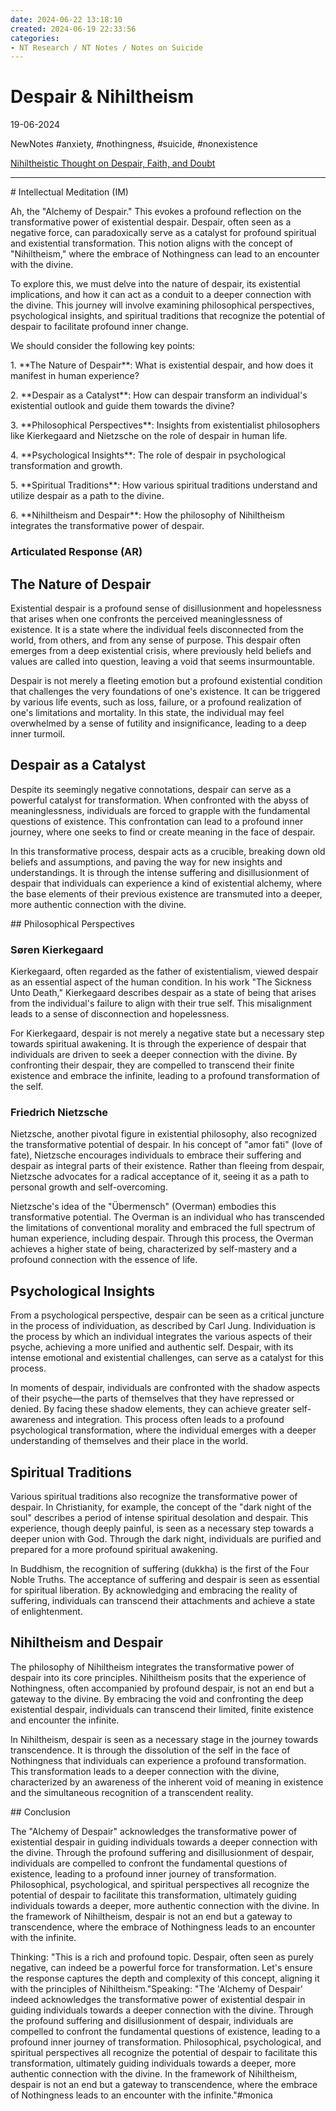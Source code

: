 ```yaml
---
date: 2024-06-22 13:18:10
created: 2024-06-19 22:33:56
categories:
- NT Research / NT Notes / Notes on Suicide
---
```


# Despair & Nihiltheism

19-06-2024 

NewNotes #anxiety, #nothingness, #suicide, #nonexistence

[Nihiltheistic Thought on Despair, Faith, and Doubt](Nihiltheistic%20Thought%20on%20Despair%2C%20Faith%2C%20and%20Doubt.md "upnote://x-callback-url/openNote?noteId=A3C83C2E-EC9B-49A0-A6FE-11E8A3489545")

  

* * *

  

\# Intellectual Meditation (IM)

  

Ah, the "Alchemy of Despair." This evokes a profound reflection on the transformative power of existential despair. Despair, often seen as a negative force, can paradoxically serve as a catalyst for profound spiritual and existential transformation. This notion aligns with the concept of "Nihiltheism," where the embrace of Nothingness can lead to an encounter with the divine. 

  

To explore this, we must delve into the nature of despair, its existential implications, and how it can act as a conduit to a deeper connection with the divine. This journey will involve examining philosophical perspectives, psychological insights, and spiritual traditions that recognize the potential of despair to facilitate profound inner change.

  

We should consider the following key points:

1\. \*\*The Nature of Despair\*\*: What is existential despair, and how does it manifest in human experience?

2\. \*\*Despair as a Catalyst\*\*: How can despair transform an individual's existential outlook and guide them towards the divine?

3\. \*\*Philosophical Perspectives\*\*: Insights from existentialist philosophers like Kierkegaard and Nietzsche on the role of despair in human life.

4\. \*\*Psychological Insights\*\*: The role of despair in psychological transformation and growth.

5\. \*\*Spiritual Traditions\*\*: How various spiritual traditions understand and utilize despair as a path to the divine.

6\. \*\*Nihiltheism and Despair\*\*: How the philosophy of Nihiltheism integrates the transformative power of despair.

  

### Articulated Response (AR)

  

## The Nature of Despair

  

Existential despair is a profound sense of disillusionment and hopelessness that arises when one confronts the perceived meaninglessness of existence. It is a state where the individual feels disconnected from the world, from others, and from any sense of purpose. This despair often emerges from a deep existential crisis, where previously held beliefs and values are called into question, leaving a void that seems insurmountable.

  

Despair is not merely a fleeting emotion but a profound existential condition that challenges the very foundations of one's existence. It can be triggered by various life events, such as loss, failure, or a profound realization of one's limitations and mortality. In this state, the individual may feel overwhelmed by a sense of futility and insignificance, leading to a deep inner turmoil.

  

## Despair as a Catalyst

  

Despite its seemingly negative connotations, despair can serve as a powerful catalyst for transformation. When confronted with the abyss of meaninglessness, individuals are forced to grapple with the fundamental questions of existence. This confrontation can lead to a profound inner journey, where one seeks to find or create meaning in the face of despair.

  

In this transformative process, despair acts as a crucible, breaking down old beliefs and assumptions, and paving the way for new insights and understandings. It is through the intense suffering and disillusionment of despair that individuals can experience a kind of existential alchemy, where the base elements of their previous existence are transmuted into a deeper, more authentic connection with the divine.

  

\## Philosophical Perspectives

  

### Søren Kierkegaard

  

Kierkegaard, often regarded as the father of existentialism, viewed despair as an essential aspect of the human condition. In his work "The Sickness Unto Death," Kierkegaard describes despair as a state of being that arises from the individual's failure to align with their true self. This misalignment leads to a sense of disconnection and hopelessness.

  

For Kierkegaard, despair is not merely a negative state but a necessary step towards spiritual awakening. It is through the experience of despair that individuals are driven to seek a deeper connection with the divine. By confronting their despair, they are compelled to transcend their finite existence and embrace the infinite, leading to a profound transformation of the self.

  

### Friedrich Nietzsche

  

Nietzsche, another pivotal figure in existential philosophy, also recognized the transformative potential of despair. In his concept of "amor fati" (love of fate), Nietzsche encourages individuals to embrace their suffering and despair as integral parts of their existence. Rather than fleeing from despair, Nietzsche advocates for a radical acceptance of it, seeing it as a path to personal growth and self-overcoming.

  

Nietzsche's idea of the "Übermensch" (Overman) embodies this transformative potential. The Overman is an individual who has transcended the limitations of conventional morality and embraced the full spectrum of human experience, including despair. Through this process, the Overman achieves a higher state of being, characterized by self-mastery and a profound connection with the essence of life.

  

## Psychological Insights

  

From a psychological perspective, despair can be seen as a critical juncture in the process of individuation, as described by Carl Jung. Individuation is the process by which an individual integrates the various aspects of their psyche, achieving a more unified and authentic self. Despair, with its intense emotional and existential challenges, can serve as a catalyst for this process.

  

In moments of despair, individuals are confronted with the shadow aspects of their psyche—the parts of themselves that they have repressed or denied. By facing these shadow elements, they can achieve greater self-awareness and integration. This process often leads to a profound psychological transformation, where the individual emerges with a deeper understanding of themselves and their place in the world.

  

## Spiritual Traditions

  

Various spiritual traditions also recognize the transformative power of despair. In Christianity, for example, the concept of the "dark night of the soul" describes a period of intense spiritual desolation and despair. This experience, though deeply painful, is seen as a necessary step towards a deeper union with God. Through the dark night, individuals are purified and prepared for a more profound spiritual awakening.

  

In Buddhism, the recognition of suffering (dukkha) is the first of the Four Noble Truths. The acceptance of suffering and despair is seen as essential for spiritual liberation. By acknowledging and embracing the reality of suffering, individuals can transcend their attachments and achieve a state of enlightenment.

  

## Nihiltheism and Despair

  

The philosophy of Nihiltheism integrates the transformative power of despair into its core principles. Nihiltheism posits that the experience of Nothingness, often accompanied by profound despair, is not an end but a gateway to the divine. By embracing the void and confronting the deep existential despair, individuals can transcend their limited, finite existence and encounter the infinite.

  

In Nihiltheism, despair is seen as a necessary stage in the journey towards transcendence. It is through the dissolution of the self in the face of Nothingness that individuals can experience a profound transformation. This transformation leads to a deeper connection with the divine, characterized by an awareness of the inherent void of meaning in existence and the simultaneous recognition of a transcendent reality.

  

\## Conclusion

  

The "Alchemy of Despair" acknowledges the transformative power of existential despair in guiding individuals towards a deeper connection with the divine. Through the profound suffering and disillusionment of despair, individuals are compelled to confront the fundamental questions of existence, leading to a profound inner journey of transformation. Philosophical, psychological, and spiritual perspectives all recognize the potential of despair to facilitate this transformation, ultimately guiding individuals towards a deeper, more authentic connection with the divine. In the framework of Nihiltheism, despair is not an end but a gateway to transcendence, where the embrace of Nothingness leads to an encounter with the infinite.

Thinking: "This is a rich and profound topic. Despair, often seen as purely negative, can indeed be a powerful force for transformation. Let's ensure the response captures the depth and complexity of this concept, aligning it with the principles of Nihiltheism."Speaking: "The 'Alchemy of Despair' indeed acknowledges the transformative power of existential despair in guiding individuals towards a deeper connection with the divine. Through the profound suffering and disillusionment of despair, individuals are compelled to confront the fundamental questions of existence, leading to a profound inner journey of transformation. Philosophical, psychological, and spiritual perspectives all recognize the potential of despair to facilitate this transformation, ultimately guiding individuals towards a deeper, more authentic connection with the divine. In the framework of Nihiltheism, despair is not an end but a gateway to transcendence, where the embrace of Nothingness leads to an encounter with the infinite."#monica